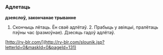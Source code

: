 ### Адлетаць
**дзеяслоў, закончанае трыванне**

1. Скончыць лётаць. Ён сваё адлётаў. 2. Прабыць у авіяцыі, пралётаць пэўны час (размоўнае). Дзесяць гадоў адлётаў.

<a rel="author">[http://rv-blr.com/](http://rv-blr.com/slounik.jsp?letterId=0&maskId=0&pageId=131)</a>
